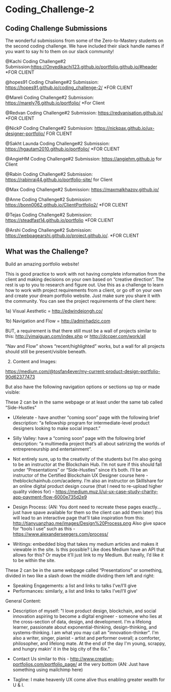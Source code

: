 # Coding_Challenge-2

## Coding Challenge Submissions

The wonderful submissions from some of the Zero-to-Mastery students on the second coding challenge. We have included their slack handle names if you want to say hi to them on our slack community!

@Kachi Coding Challenge#2 Submission:https://Onyedikachi123.github.io/portfolio.github.io/#header *FOR CLIENT

@hopes91 Coding Challenge#2 Submission: https://hopes91.github.io/coding_challenge-2/ *FOR CLIENT

@Mareli Coding Challenge#2 Submission: https://marely76.github.io/portfolio/ *For Client

@Redvan Coding Challenge#2 Submission: https://redvanisation.github.io/ *FOR CLIENT

@NickP Coding Challenge#2 Submission: https://nickpax.github.io/ux-designer-portfolio/ FOR CLIENT

@Sakht Launda Coding Challenge#2 Submission: https://hgautam2010.github.io/portfolio/  *FOR CLIENT

@AngieHM Coding Challenge#2 Submission: https://angiehm.github.io for Client

@Rabin Coding Challenge#2 Submission: https://rabinrai44.github.io/portfolio-site/ for Client

@Max Coding Challenge#2 Submission: https://maxmalkhazov.github.io/

@Anne Coding Challenge#2 Submission: https://bonn0062.github.io/ClientPortfolio2/ *FOR CLIENT

@Tejas Coding Challenge#2 Submission: https://steadfast14.github.io/portfolio *FOR CLIENT

@Arshi Coding Challenge#2 Submission: https://webpagearshi.github.io/project.github.io/. *FOR CLIENT


## What was the Challenge?
Build an amazing portfolio website!

This is good practice to work with not having complete information from the client and making decisions on your own based on “creative direction”. The rest is up to you to research and figure out. Use this as a challenge to learn how to work with project requirements from a client, or go off on your own and create your dream portfolio website. Just make sure you share it with the community. You can see the project requirements of the client here: 

1a) Visual Aesthetic = http://edwindejongh.co/

1b) Navigation and Flow = http://admirhadzic.com

BUT, a requirement is that there still must be a wall of projects similar to this: http://yimaiguan.com/index.php or http://dccper.com/work/all

“Nav and Flow” shows “recent/highlighted” works, but a wall for all projects should still be present/visible beneath.

2) Content and Images:

https://medium.com/@tosfan4ever/my-current-product-design-portfolio-90d62377473

But also have the following navigation options or sections up top or made visible:

These 2 can be in the same webpage or at least under the same tab called “Side-Hustles"
- UXelerate - have another “coming soon” page with the following brief description: “a fellowship program for intermediate-level product designers looking to make social impact.”
- Silly Valley: have a “coming soon” page with the following brief description: “a multimedia project that’s all about satirizing the worlds of entrepreneurship and entertainment”.

- Not entirely sure, up to the creativity of the students but I’m also going to be an instructor at the Blockchain Hub. I’m not sure if this should fall under “Presentations” or “Side-Hustles” since it’s both. I’ll be an instructor of the Certified Blockchain UX Designer course here - theblockchainhub.com/academy. I’m also an instructor on Sklllshare for an online digital product design course (that I need to re-upload higher quality videos for) - https://medium.muz.li/ui-ux-case-study-charity-app-payment-flow-6000e735d2e9

- Design Process: (AN: You dont need to recreate these pages exactly... just have spave available for them so the client can add them later) this will lead to an interactive page that’ll take inspiration from this: http://tianyuanzhao.me/images/Design%20Process.png Also give space for “tools I use” such as this - https://www.alexanderseegers.com/process/

- Writings: embedded blog that takes my medium articles and makes it viewable in the site. Is this possible? Like does Medium have an API that allows for this? Or maybe it’ll just link to my Medium. But really, I’d like it to be within the site.

These 2 can be in the same webpage called “Presentations” or something, divided in two like a slash down the middle dividing them left and right:
- Speaking Engagements: a list and links to talks I’ve/I’ll give
- Performances: similarly, a list and links to talks I’ve/I’ll give'

General Content:

- Description of myself:
"I love product design, blockchain, and social innovation aspiring to become a digital engineer - someone who lies at the cross-section of data, design, and development. I'm a lifelong learner, passionate about exponential-thinking, design-thinking, and systems-thinking. I am what you may call an "innovation-thinker". I'm also a writer, singer, pianist - artist and performer overall; a comforter, philosopher, and lifelong mate. At the end of the day I'm young, scrappy, and hungry makin' it in the big city of the 6ix.”

- Contact Us similar to this - http://www.creative-portfolios.com/portfolio_page/ at the very bottom (AN: Just have something using mailchimp here)

- Tagline: I make heavenly UX come alive thus enabling greater wealth for U & I.
